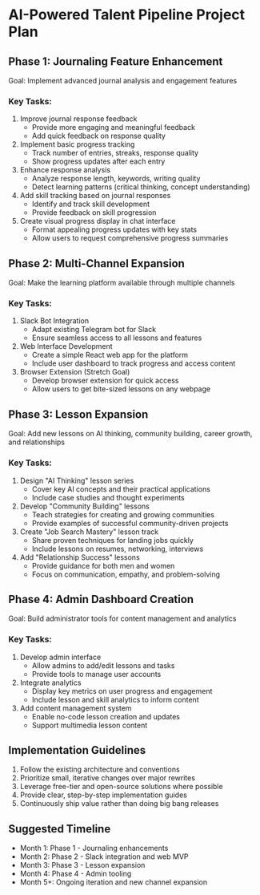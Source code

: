 # AI-Powered Talent Pipeline Project Plan

## Phase 1: Journaling Feature Enhancement
Goal: Implement advanced journal analysis and engagement features

### Key Tasks:
1. Improve journal response feedback 
   - Provide more engaging and meaningful feedback
   - Add quick feedback on response quality
2. Implement basic progress tracking
   - Track number of entries, streaks, response quality
   - Show progress updates after each entry
3. Enhance response analysis 
   - Analyze response length, keywords, writing quality
   - Detect learning patterns (critical thinking, concept understanding)
4. Add skill tracking based on journal responses
   - Identify and track skill development 
   - Provide feedback on skill progression
5. Create visual progress display in chat interface
   - Format appealing progress updates with key stats
   - Allow users to request comprehensive progress summaries

## Phase 2: Multi-Channel Expansion  
Goal: Make the learning platform available through multiple channels

### Key Tasks:
1. Slack Bot Integration
   - Adapt existing Telegram bot for Slack
   - Ensure seamless access to all lessons and features
2. Web Interface Development 
   - Create a simple React web app for the platform
   - Include user dashboard to track progress and access content
3. Browser Extension (Stretch Goal)
   - Develop browser extension for quick access
   - Allow users to get bite-sized lessons on any webpage

## Phase 3: Lesson Expansion
Goal: Add new lessons on AI thinking, community building, career growth, and relationships

### Key Tasks:  
1. Design "AI Thinking" lesson series
   - Cover key AI concepts and their practical applications
   - Include case studies and thought experiments
2. Develop "Community Building" lessons
   - Teach strategies for creating and growing communities
   - Provide examples of successful community-driven projects
3. Create "Job Search Mastery" lesson track
   - Share proven techniques for landing jobs quickly
   - Include lessons on resumes, networking, interviews 
4. Add "Relationship Success" lessons
   - Provide guidance for both men and women
   - Focus on communication, empathy, and problem-solving

## Phase 4: Admin Dashboard Creation
Goal: Build administrator tools for content management and analytics

### Key Tasks:  
1. Develop admin interface 
   - Allow admins to add/edit lessons and tasks
   - Provide tools to manage user accounts 
2. Integrate analytics 
   - Display key metrics on user progress and engagement
   - Include lesson and skill analytics to inform content 
3. Add content management system
   - Enable no-code lesson creation and updates
   - Support multimedia lesson content

## Implementation Guidelines

1. Follow the existing architecture and conventions
2. Prioritize small, iterative changes over major rewrites
3. Leverage free-tier and open-source solutions where possible  
4. Provide clear, step-by-step implementation guides
5. Continuously ship value rather than doing big bang releases

## Suggested Timeline

- Month 1: Phase 1 - Journaling enhancements
- Month 2: Phase 2 - Slack integration and web MVP
- Month 3: Phase 3 - Lesson expansion
- Month 4: Phase 4 - Admin tooling  
- Month 5+: Ongoing iteration and new channel expansion
